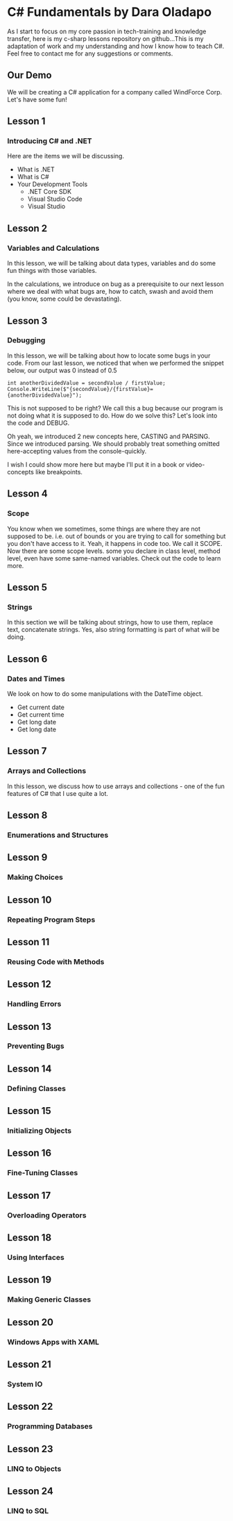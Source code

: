 # C# Fundamentals by Dara Oladapo

As I start to focus on my core passion in tech-training and knowledge transfer, here is my c-sharp lessons repository on github...This is my adaptation of work and my understanding and how I know how to teach C#. Feel free to contact me for any suggestions or comments.

## Our Demo

We will be creating a C# application for a company called WindForce Corp.
Let's have some fun!

## Lesson 1

### Introducing C# and .NET

Here are the items we will be discussing.

- What is .NET
- What is C#
- Your Development Tools
  - .NET Core SDK
  - Visual Studio Code
  - Visual Studio

## Lesson 2

### Variables and Calculations

In this lesson, we will be talking about data types, variables and do some fun things with those variables.

In the calculations, we introduce on bug as a prerequisite to our next lesson where we deal with what bugs are, how to catch, swash and avoid them (you know, some could be devastating).

## Lesson 3

### Debugging

In this lesson, we will be talking about how to locate some bugs in your code.
From our last lesson, we noticed that when we performed the snippet below, our output was 0 instead of 0.5

    int anotherDividedValue = secondValue / firstValue;
    Console.WriteLine($"{secondValue}/{firstValue}={anotherDividedValue}");

This is not supposed to be right? We call this a bug because our program is not doing what it is supposed to do.
How do we solve this? Let's look into the code and DEBUG.

Oh yeah, we introduced 2 new concepts here, CASTING and PARSING.
Since we introduced parsing. We should probably treat something omitted here-accepting values from the console-quickly.

I wish I could show more here but maybe I'll put it in a book or video-concepts like breakpoints.

## Lesson 4

### Scope

You know when we sometimes, some things are where they are not supposed to be. i.e. out of bounds or you are trying to call for something but you don't have access to it. Yeah, it happens in code too. We call it SCOPE.
Now there are some scope levels. some you declare in class level, method level, even have some same-named variables.
Check out the code to learn more.

## Lesson 5

### Strings

In this section we will be talking about strings, how to use them, replace text, concatenate strings. Yes, also string formatting is part of what will be doing.

## Lesson 6

### Dates and Times

We look on how to do some manipulations with the DateTime object.

- Get current date
- Get current time
- Get long date
- Get long date

## Lesson 7

### Arrays and Collections

In this lesson, we discuss how to use arrays and collections -  one of the fun features of C# that I use quite a lot.

## Lesson 8

### Enumerations and Structures

## Lesson 9

### Making Choices

## Lesson 10

### Repeating Program Steps

## Lesson 11

### Reusing Code with Methods

## Lesson 12

### Handling Errors

## Lesson 13

### Preventing Bugs

## Lesson 14

### Defining Classes

## Lesson 15

### Initializing Objects

## Lesson 16

### Fine-Tuning Classes

## Lesson 17

### Overloading Operators

## Lesson 18

### Using Interfaces

## Lesson 19

### Making Generic Classes

## Lesson 20

### Windows Apps with XAML

## Lesson 21

### System IO

## Lesson 22

### Programming Databases

## Lesson 23

### LINQ to Objects

## Lesson 24

### LINQ to SQL
